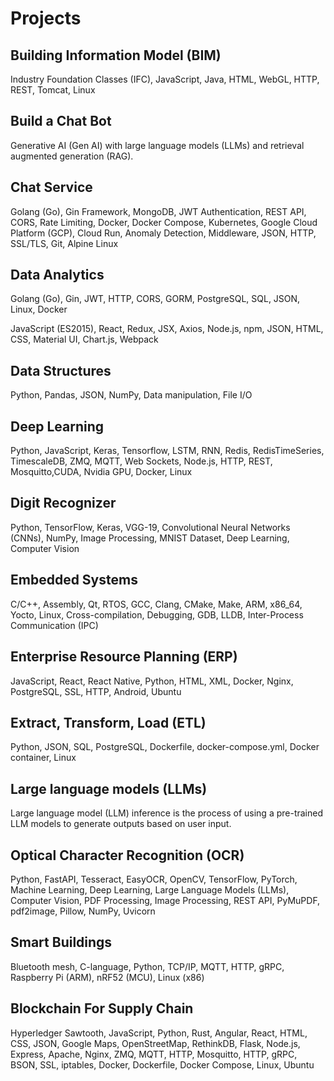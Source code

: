 # Projects

## Building Information Model (BIM)

Industry Foundation Classes (IFC), JavaScript, Java, HTML, WebGL, HTTP, REST, Tomcat, Linux

## Build a Chat Bot

Generative AI (Gen AI) with large language models (LLMs) and retrieval augmented generation (RAG).

## Chat Service

Golang (Go), Gin Framework, MongoDB, JWT Authentication, REST API, CORS, Rate Limiting, Docker, Docker Compose, Kubernetes, Google Cloud Platform (GCP), Cloud Run, Anomaly Detection, Middleware, JSON, HTTP, SSL/TLS, Git, Alpine Linux

## Data Analytics

Golang (Go), Gin, JWT, HTTP, CORS, GORM, PostgreSQL, SQL, JSON, Linux, Docker

JavaScript (ES2015), React, Redux, JSX, Axios, Node.js, npm, JSON, HTML, CSS, Material UI, Chart.js, Webpack

## Data Structures

Python, Pandas, JSON, NumPy, Data manipulation, File I/O

## Deep Learning

Python, JavaScript, Keras, Tensorflow, LSTM, RNN, Redis, RedisTimeSeries, TimescaleDB, ZMQ, MQTT, Web Sockets, Node.js, HTTP, REST, Mosquitto,CUDA, Nvidia GPU, Docker, Linux

## Digit Recognizer

Python, TensorFlow, Keras, VGG-19, Convolutional Neural Networks (CNNs), NumPy, Image Processing, MNIST Dataset, Deep Learning, Computer Vision

## Embedded Systems

C/C++, Assembly, Qt, RTOS, GCC, Clang, CMake, Make, ARM, x86_64, Yocto, Linux, Cross-compilation, Debugging, GDB, LLDB, Inter-Process Communication (IPC)

## Enterprise Resource Planning (ERP)

JavaScript, React, React Native, Python, HTML, XML, Docker, Nginx, PostgreSQL, SSL, HTTP, Android, Ubuntu

## Extract, Transform, Load (ETL)

Python, JSON, SQL, PostgreSQL, Dockerfile, docker-compose.yml, Docker container, Linux

## Large language models (LLMs)

Large language model (LLM) inference is the process of using a pre-trained LLM models to generate outputs based on user input.

## Optical Character Recognition (OCR)

Python, FastAPI, Tesseract, EasyOCR, OpenCV, TensorFlow, PyTorch, Machine Learning, Deep Learning, Large Language Models (LLMs), Computer Vision, PDF Processing, Image Processing, REST API, PyMuPDF, pdf2image, Pillow, NumPy, Uvicorn

## Smart Buildings

Bluetooth mesh, C-language, Python, TCP/IP, MQTT, HTTP, gRPC, Raspberry Pi (ARM), nRF52 (MCU), Linux (x86)

## Blockchain For Supply Chain

Hyperledger Sawtooth, JavaScript, Python, Rust, Angular, React, HTML, CSS, JSON, Google Maps, OpenStreetMap, RethinkDB, Flask, Node.js, Express, Apache, Nginx, ZMQ, MQTT, HTTP, Mosquitto, HTTP, gRPC, BSON, SSL, iptables, Docker, Dockerfile, Docker Compose, Linux, Ubuntu
